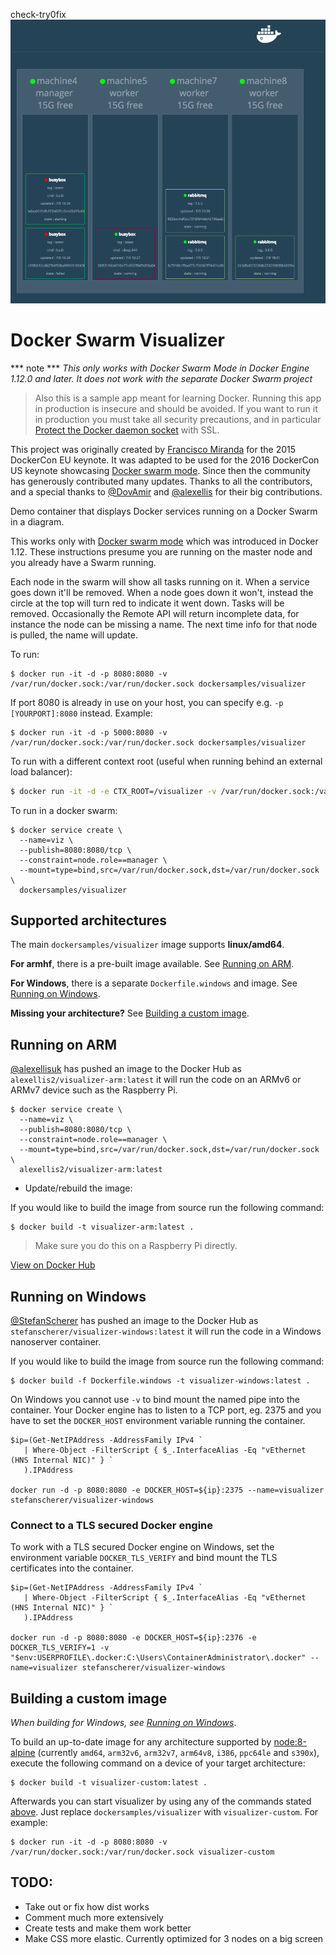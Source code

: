 check-try0fix
![Sample image of  nodes with data](./nodes.png)

# Docker Swarm Visualizer
*** note ***
_This only works with Docker Swarm Mode in Docker Engine 1.12.0 and later. It does not work with the separate Docker Swarm project_
> Also this is a sample app meant for learning Docker. Running this app in production is insecure and should be avoided. If you want to run it in production you must take all security precautions, and in particular [Protect the Docker daemon socket](https://docs.docker.com/engine/security/https/) with SSL.

This project was originally created by [Francisco Miranda](https://github.com/maroshii) for the 2015 DockerCon EU keynote. It was adapted to be used for the 2016 DockerCon US keynote showcasing [Docker swarm mode](https://docs.docker.com/engine/swarm/). Since then the community has generously contributed many updates. Thanks to all the contributors, and a special thanks to [@DovAmir](https://github.com/DovAmir) and [@alexellis](https://github.com/alexellis) for their big contributions.

Demo container that displays Docker services running on a Docker Swarm in a diagram.

This works only with [Docker swarm mode](https://docs.docker.com/engine/swarm/) which was introduced in Docker 1.12. These instructions presume you are running on the master node and you already have a Swarm running.

Each node in the swarm will show all tasks running on it. When a service goes down it'll be removed. When a node goes down it won't, instead the circle at the top will turn red to indicate it went down. Tasks will be removed.
Occasionally the Remote API will return incomplete data, for instance the node can be missing a name. The next time info for that node is pulled, the name will update.

To run:

```
$ docker run -it -d -p 8080:8080 -v /var/run/docker.sock:/var/run/docker.sock dockersamples/visualizer
```

If port 8080 is already in use on your host, you can specify e.g. `-p [YOURPORT]:8080` instead. Example:

```
$ docker run -it -d -p 5000:8080 -v /var/run/docker.sock:/var/run/docker.sock dockersamples/visualizer
```

To run with a different context root (useful when running behind an external load balancer):

```bash
$ docker run -it -d -e CTX_ROOT=/visualizer -v /var/run/docker.sock:/var/run/docker.sock dockersamples/visualizer
```

To run in a docker swarm:

```
$ docker service create \
  --name=viz \
  --publish=8080:8080/tcp \
  --constraint=node.role==manager \
  --mount=type=bind,src=/var/run/docker.sock,dst=/var/run/docker.sock \
  dockersamples/visualizer
```

## Supported architectures

The main `dockersamples/visualizer` image supports **linux/amd64**.

**For armhf**, there is a pre-built image available. See [Running on ARM](#running-on-arm).

**For Windows**, there is a separate `Dockerfile.windows` and image. See [Running on Windows](#running-on-windows).

**Missing your architecture?** See [Building a custom image](#building-a-custom-image).

## Running on ARM

[@alexellisuk](https://twitter.com/alexellisuk) has pushed an image to the Docker Hub as `alexellis2/visualizer-arm:latest` it will run the code on an ARMv6 or ARMv7 device such as the Raspberry Pi.

```
$ docker service create \
  --name=viz \
  --publish=8080:8080/tcp \
  --constraint=node.role==manager \
  --mount=type=bind,src=/var/run/docker.sock,dst=/var/run/docker.sock \
  alexellis2/visualizer-arm:latest
```

* Update/rebuild the image:

If you would like to build the image from source run the following command:

```
$ docker build -t visualizer-arm:latest .
```

> Make sure you do this on a Raspberry Pi directly.

[View on Docker Hub](https://hub.docker.com/r/alexellis2/visualizer-arm/tags/)

## Running on Windows

[@StefanScherer](https://github.com/StefanScherer) has pushed an image to the
Docker Hub as `stefanscherer/visualizer-windows:latest` it will run the code
in a Windows nanoserver container.

If you would like to build the image from source run the following command:

```
$ docker build -f Dockerfile.windows -t visualizer-windows:latest .
```

On Windows you cannot use `-v` to bind mount the named pipe into the container.
Your Docker engine has to listen to a TCP port, eg. 2375 and you have to
set the `DOCKER_HOST` environment variable running the container.

```
$ip=(Get-NetIPAddress -AddressFamily IPv4 `
   | Where-Object -FilterScript { $_.InterfaceAlias -Eq "vEthernet (HNS Internal NIC)" } `
   ).IPAddress

docker run -d -p 8080:8080 -e DOCKER_HOST=${ip}:2375 --name=visualizer stefanscherer/visualizer-windows
```

### Connect to a TLS secured Docker engine

To work with a TLS secured Docker engine on Windows, set the environment variable `DOCKER_TLS_VERIFY` and
bind mount the TLS certificates into the container.
 
```
$ip=(Get-NetIPAddress -AddressFamily IPv4 `
   | Where-Object -FilterScript { $_.InterfaceAlias -Eq "vEthernet (HNS Internal NIC)" } `
   ).IPAddress

docker run -d -p 8080:8080 -e DOCKER_HOST=${ip}:2376 -e DOCKER_TLS_VERIFY=1 -v "$env:USERPROFILE\.docker:C:\Users\ContainerAdministrator\.docker" --name=visualizer stefanscherer/visualizer-windows
```

## Building a custom image
*When building for Windows, see [Running on Windows](#running-on-windows)*.

To build an up-to-date image for any architecture supported by [node:8-alpine](https://hub.docker.com/_/node/) (currently `amd64`, `arm32v6`, `arm32v7`, `arm64v8`, `i386`, `ppc64le` and `s390x`), execute the following command on a device of your target architecture:
```
$ docker build -t visualizer-custom:latest .
```

Afterwards you can start visualizer by using any of the commands stated [above](#docker-swarm-visualizer). Just replace `dockersamples/visualizer` with `visualizer-custom`. For example:
```
$ docker run -it -d -p 8080:8080 -v /var/run/docker.sock:/var/run/docker.sock visualizer-custom
```


## TODO:
* Take out or fix how dist works
* Comment much more extensively
* Create tests and make them work better
* Make CSS more elastic. Currently optimized for 3 nodes on a big screen
